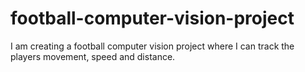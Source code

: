 # football-computer-vision-project
I am creating a football computer vision project where I can track the players movement, speed and distance.
